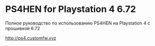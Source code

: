 # PS4HEN for Playstation 4 6.72
Полное руководство по использованию PS4HEN на Playstation 4 с прошивкой 6.72

http://ps4.customfw.xyz 
